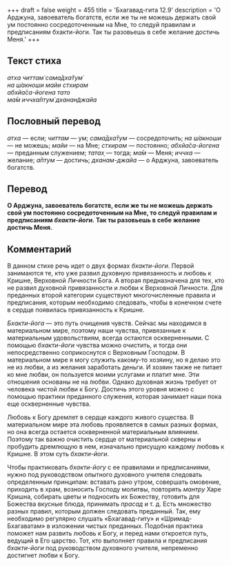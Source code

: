 +++
draft = false
weight = 455
title = 'Бхагавад-гита 12.9'
description = 'О Арджуна, завоеватель богатств, если же ты не можешь держать свой ум постоянно сосредоточенным на Мне, то следуй правилам и предписаниям бхакти-йоги. Так ты разовьешь в себе желание достичь Меня.'
+++

## Текст стиха

_атха читтам̇ сама̄дха̄тум̇  
на ш́акноши майи стхирам  
абхйа̄са-йогена тато  
ма̄м иччха̄птум̇ дханан̃джайа_

## Пословный перевод

_атха_ — если; _читтам_ — ум; _сама̄дха̄тум_ — сосредоточить; _на_ _ш́акноши_ — не можешь; _майи_ — на Мне; _стхирам_ — постоянно; _абхйа̄са_\-_йогена_ — преданным служением; _татах̣_ — тогда; _ма̄м_ — Меня; _иччха_ — желание; _а̄птум_ — достичь; _дханам_\-_джайа_ — о Арджуна, завоеватель богатств.

## Перевод

**О Арджуна, завоеватель богатств, если же ты не можешь держать свой ум постоянно сосредоточенным на Мне, то следуй правилам и предписаниям _бхакти-йоги._ Так ты разовьешь в себе желание достичь Меня.**

## Комментарий

В данном стихе речь идет о двух формах _бхакти-йоги_. Первой занимаются те, кто уже развил духовную привязанность и любовь к Кришне, Верховной Личности Бога. А вторая предназначена для тех, кто не развил духовной привязанности и любви к Верховной Личности. Для преданных второй категории существуют многочисленные правила и предписания, которым необходимо следовать, чтобы в конечном счете в сердце появилась привязанность к Кришне.

_Бхакти-йога_ — это путь очищения чувств. Сейчас мы находимся в материальном мире, поэтому наши чувства, привязанные к материальным удовольствиям, всегда остаются оскверненными. С помощью _бхакти-йоги_ чувства можно очистить, и тогда они непосредственно соприкоснутся с Верховным Господом. В материальном мире я могу служить какому-то хозяину, но я делаю это не из любви, а из желания заработать деньги. И хозяин также не питает ко мне любви, он пользуется моими услугами и платит мне. Эти отношения основаны не на любви. Однако духовная жизнь требует от человека чистой любви к Богу. Достичь этого уровня можно с помощью практики преданного служения, которая занимает наши пока еще оскверненные чувства.

Любовь к Богу дремлет в сердце каждого живого существа. В материальном мире эта любовь проявляется в самых разных формах, но она всегда остается оскверненной материальным влиянием. Поэтому так важно очистить сердце от материальной скверны и пробудить дремлющую в нем, изначально присущую каждому любовь к Кришне. В этом суть _бхакти-йоги_.

Чтобы практиковать _бхакти-йогу_ с ее правилами и предписаниями, нужно под руководством опытного духовного учителя следовать определенным принципам: вставать рано утром, совершать омовение, приходить в храм, возносить Господу молитвы, повторять _мантру_ Харе Кришна, собирать цветы и подносить их Божеству, готовить для Божества вкусные блюда, принимать _прасад_ и т. д. Есть множество разных правил, которым должен следовать преданный. Так, ему необходимо регулярно слушать «Бхагавад-гиту» и «Шримад-Бхагаватам» в изложении чистых преданных. Подобная практика поможет нам развить любовь к Богу, и перед нами откроется путь, ведущий в Его царство. Тот, кто выполняет правила и предписания _бхакти-йоги_ под руководством духовного учителя, непременно достигнет любви к Богу.
